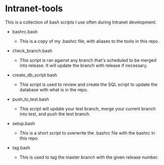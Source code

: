 Intranet-tools
==============
This is a collection of bash scripts I use often during Intranet development.

- bashrc.bash
  + This is a copy of my .bashrc file, with aliases to the tools in this repo.

- check_branch.bash
  + This script is ran against any branch that's scheduled to be merged into release. It will update the branch with release if necessary.

- create_db_script.bash
  + This script is used to review and create the SQL script to update the database with what is in the repo.

- push_to_test.bash
  + This script will update your test branch, merge your current branch into test, and push the test branch.

- setup.bash
  + This is a short script to overwrite the .bashrc file with the bashrc in this repo.

- tag.bash
  + This is used to tag the master branch with the given release number.
